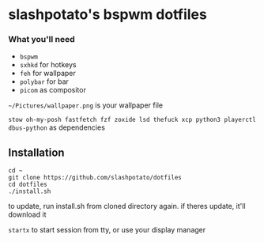 # slashpotato's bspwm dotfiles

### What you'll need
- `bspwm`
- `sxhkd` for hotkeys
- `feh` for wallpaper
- `polybar` for bar
- `picom` as compositor
 
`~/Pictures/wallpaper.png` is your wallpaper file
 
`stow oh-my-posh fastfetch fzf zoxide lsd thefuck xcp python3 playerctl dbus-python` as dependencies
## Installation
```
cd ~
git clone https://github.com/slashpotato/dotfiles
cd dotfiles
./install.sh
```

to update, run install.sh from cloned directory again. if theres update, it'll download it

`startx` to start session from tty, or use your display manager
